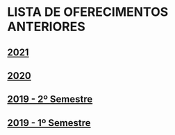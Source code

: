 # LISTA DE OFERECIMENTOS ANTERIORES

## [2021](https://governoaberto-usp.github.io/ACH3778/2021 "2021")
## [2020](https://governoaberto-usp.github.io/ACH3778/2020 "2020")
## [2019 - 2º Semestre](https://governoaberto-usp.github.io/ACH3778/201902 "2019_02")
## [2019 - 1º Semestre](https://governoaberto-usp.github.io/ACH3778/201901 "2019_01")
